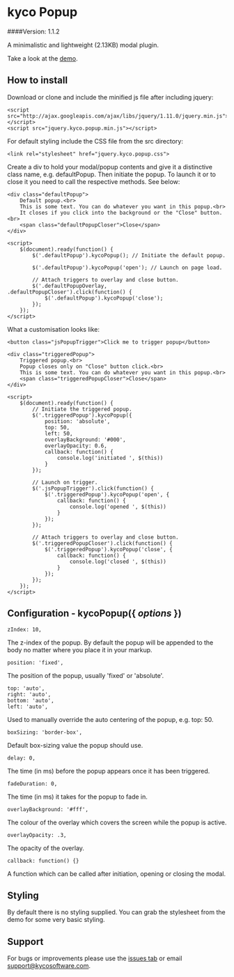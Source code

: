 kyco Popup
==========
####Version: 1.1.2

A minimalistic and lightweight (2.13KB) modal plugin.

Take a look at the [demo](http://www.kycosoftware.com/projects/demo/popup).


How to install
--------------

Download or clone and include the minified js file after including jquery:

	<script src="http://ajax.googleapis.com/ajax/libs/jquery/1.11.0/jquery.min.js"></script>
	<script src="jquery.kyco.popup.min.js"></script>

For default styling include the CSS file from the src directory:

	<link rel="stylesheet" href="jquery.kyco.popup.css">

Create a div to hold your modal/popup contents and give it a distinctive class name,
e.g. defaultPopup. Then initiate the popup. To launch it or to close it you need to
call the respective methods. See below:

	<div class="defaultPopup">
		Default popup.<br>
		This is some text. You can do whatever you want in this popup.<br>
		It closes if you click into the background or the "Close" button.<br>
		<span class="defaultPopupCloser">Close</span>
	</div>
	
	<script>
		$(document).ready(function() {
			$('.defaultPopup').kycoPopup(); // Initiate the default popup.

			$('.defaultPopup').kycoPopup('open'); // Launch on page load.

			// Attach triggers to overlay and close button.
			$('.defaultPopupOverlay, .defaultPopupCloser').click(function() {
				$('.defaultPopup').kycoPopup('close');
			});
		});
	</script>

What a customisation looks like:

	<button class="jsPopupTrigger">Click me to trigger popup</button>

	<div class="triggeredPopup">
		Triggered popup.<br>
		Popup closes only on "Close" button click.<br>
		This is some text. You can do whatever you want in this popup.<br>
		<span class="triggeredPopupCloser">Close</span>
	</div>
	
	<script>
		$(document).ready(function() {
			// Initiate the triggered popup.
			$('.triggeredPopup').kycoPopup({
				position: 'absolute',
				top: 50,
				left: 50,
				overlayBackground: '#000',
				overlayOpacity: 0.6,
				callback: function() {
					console.log('initiated ', $(this))
				}
			});

			// Launch on trigger.
			$('.jsPopupTrigger').click(function() {
				$('.triggeredPopup').kycoPopup('open', {
					callback: function() {
						console.log('opened ', $(this))
					}
				});
			});

			// Attach triggers to overlay and close button.
			$('.triggeredPopupCloser').click(function() {
				$('.triggeredPopup').kycoPopup('close', {
					callback: function() {
						console.log('closed ', $(this))
					}
				});
			});
		});
	</script>


Configuration - kycoPopup({ *options* })
----------------------------------------

	zIndex: 10,

The z-index of the popup. By default the popup will be appended to the body
no matter where you place it in your markup.

	position: 'fixed',

The position of the popup, usually 'fixed' or 'absolute'.

	top: 'auto',
	right: 'auto',
	bottom: 'auto',
	left: 'auto',

Used to manually override the auto centering of the popup, e.g. top: 50.

	boxSizing: 'border-box',

Default box-sizing value the popup should use.

	delay: 0,

The time (in ms) before the popup appears once it has been triggered.

	fadeDuration: 0,

The time (in ms) it takes for the popup to fade in.

	overlayBackground: '#fff',

The colour of the overlay which covers the screen while the popup is active.

	overlayOpacity: .3,

The opacity of the overlay.

	callback: function() {}

A function which can be called after initiation, opening or closing the modal.


Styling
-------

By default there is no styling supplied. You can grab the stylesheet from the demo
for some very basic styling.


Support
-------

For bugs or improvements please use the [issues tab](https://github.com/kyco/jquery.kyco.popup/issues)
or email [support@kycosoftware.com](mailto:support@kycosoftware.com).
